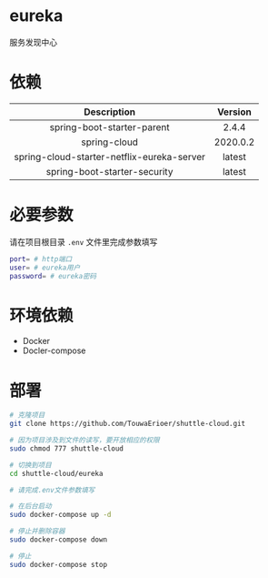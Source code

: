 # eureka

服务发现中心

# 依赖

| Description | Version|
|  :----: | :----: |
| spring-boot-starter-parent | 2.4.4 |
| spring-cloud | 2020.0.2 |
| spring-cloud-starter-netflix-eureka-server | latest |
| spring-boot-starter-security | latest |

# 必要参数

请在项目根目录 `.env` 文件里完成参数填写

```sh
port= # http端口
user= # eureka用户
password= # eureka密码
```

# 环境依赖

* Docker
* Docler-compose

# 部署

```sh
# 克隆项目
git clone https://github.com/TouwaErioer/shuttle-cloud.git

# 因为项目涉及到文件的读写，要开放相应的权限
sudo chmod 777 shuttle-cloud

# 切换到项目
cd shuttle-cloud/eureka

# 请完成.env文件参数填写

# 在后台启动
sudo docker-compose up -d

# 停止并删除容器
sudo docker-compose down

# 停止
sudo docker-compose stop
```
